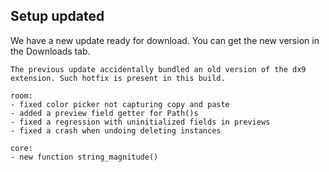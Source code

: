 ## Setup updated

We have a new update ready for download. You can get the new version in the Downloads tab.

```
The previous update accidentally bundled an old version of the dx9 extension. Such hotfix is present in this build.

room:
- fixed color picker not capturing copy and paste
- added a preview field getter for Path()s
- fixed a regression with uninitialized fields in previews
- fixed a crash when undoing deleting instances

core:
- new function string_magnitude()

```